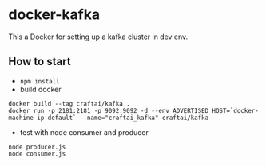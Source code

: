 # docker-kafka

This a Docker for setting up a kafka cluster in dev env.


## How to start

- `npm install`
- build docker

```
docker build --tag craftai/kafka .
docker run -p 2181:2181 -p 9092:9092 -d --env ADVERTISED_HOST=`docker-machine ip default` --name="craftai_kafka" craftai/kafka
```
- test with node consumer and producer
```
node producer.js
node consumer.js
```
